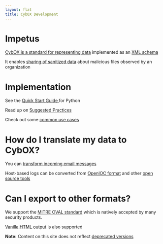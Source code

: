 ```yaml
---
layout: flat
title: CybOX Development
---
```



# Impetus
[CybOX is a standard for representing data](http://cybox.mitre.org/language/) implemented as an [XML schema ](https://github.com/CybOXProject/schemas) 

It enables [sharing of sanitized data](http://cybox.mitre.org/about/faqs.html#A1) about malicious files observed by an organization

# Implementation
See the [Quick Start Guide ](/quickstart) for Python

Read up on [Suggested Practices](/suggestions) 

Check out some [common use cases](https://github.com/CybOXProject/schemas/tree/master/samples) 

# How do I translate my data to CybOX?
You can [transform incoming email messages](https://github.com/CybOXProject/email-to-cybox) 

Host-based logs can be converted from [OpenIOC format](https://github.com/CybOXProject/openioc-to-cybox) and other [open source tools ](https://github.com/stephenbrannon/IOCextractor)

# Can I export to other formats?
We support the [MITRE OVAL standard](https://github.com/CybOXProject/cybox-to-oval) which is natively accepted by many security products.

[Vanilla HTML output](https://github.com/CybOXProject/cybox-to-html) is also supported

**Note:** Content on this site does not reflect [deprecated versions](/quickstart/old.html)
